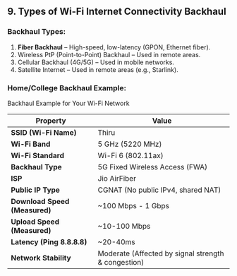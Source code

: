 ## **9. Types of Wi-Fi Internet Connectivity Backhaul**  

### **Backhaul Types:**  
1. **Fiber Backhaul** – High-speed, low-latency (GPON, Ethernet fiber).  
2. Wireless PtP (Point-to-Point) Backhaul – Used in remote areas.  
3. Cellular Backhaul (4G/5G) – Used in mobile networks.  
4. Satellite Internet – Used in remote areas (e.g., Starlink).

### Home/College Backhaul Example: 

Backhaul Example for Your Wi-Fi Network

| **Property**         | **Value** |
|---------------------|-----------|
| **SSID (Wi-Fi Name)** | Thiru |
| **Wi-Fi Band** | 5 GHz (5220 MHz) |
| **Wi-Fi Standard** | Wi-Fi 6 (802.11ax) |
| **Backhaul Type** | 5G Fixed Wireless Access (FWA) |
| **ISP** | Jio AirFiber |
| **Public IP Type** | CGNAT (No public IPv4, shared NAT) |
| **Download Speed (Measured)** | ~100 Mbps - 1 Gbps |
| **Upload Speed (Measured)** | ~10-100 Mbps |
| **Latency (Ping 8.8.8.8)** | ~20-40ms |
| **Network Stability** | Moderate (Affected by signal strength & congestion) |
